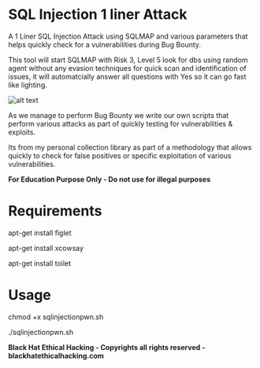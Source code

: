 # SQL Injection 1 liner Attack

A 1 Liner SQL Injection Attack using SQLMAP and various parameters that helps quickly check for a vulnerabilities during Bug Bounty.

This tool will start SQLMAP with Risk 3, Level 5 look for dbs using random agent without any evasion techniques for quick scan and identification of issues, it will automatcially answer all questions with Yes so it can go fast like lighting.

![alt text](https://i.ibb.co/kyQmy80/sql-Attack.png)

As we manage to perform Bug Bounty we write our own scripts that perform various attacks as part of quickly testing for vulnerabilities & exploits.

Its from my personal collection library as part of a methodology that allows quickly to check for false positives or specific exploitation of various vulnerabilities.

**For Education Purpose Only - Do not use for illegal purposes**

# Requirements

apt-get install figlet

apt-get install xcowsay

apt-get install toilet


# Usage

chmod +x sqlinjectionpwn.sh

./sqlinjectionpwn.sh 


**Black Hat Ethical Hacking - Copyrights all rights reserved - blackhatethicalhacking.com**
